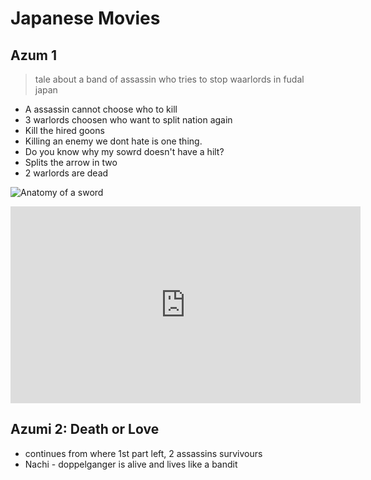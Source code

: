 # Japanese Movies

<Box>
  <template v-slot:header>
    <h1>Swords</h1>
  </template>
  <template v-slot:body>
    <h3>Curved vs Straight swords differencce</h3>
    <p>
      The main difference is that curved swords are better at slashing while straight swords are better at thrusting.
    </p>
    <p>Water stone to sharpen sword</p>
    <p>source:
    <a href="https://worldbuilding.stackexchange.com/questions/109436/curved-vs-straight-swords" target="_blank" rel="noopener noreferrer">
      stackexchange
    </a>
  </template>
</Box>

## Azum 1

> tale about a band of assassin who tries to stop waarlords in fudal japan

* A assassin cannot choose who to kill
* 3 warlords choosen who want to split nation again
* Kill the hired goons
* Killing an enemy we dont hate is one thing.
* Do you know why my sowrd doesn't have a hilt?
* Splits the arrow in two
* 2 warlords are dead

![Anatomy of a sword](https://www.anatomynote.com/wp-content/uploads/2018/09/2633/Medieval-sword-anatomy-structure.jpg)

<iframe width="560" height="315" src="https://www.youtube.com/embed/8Xh0XaJgHSk" frameborder="0" allow="accelerometer; autoplay; encrypted-media; gyroscope; picture-in-picture" allowfullscreen></iframe>

## Azumi 2: Death or Love

* continues from where 1st part left, 2 assassins survivours
* Nachi - doppelganger is alive and lives like a bandit
